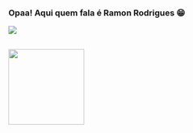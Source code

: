 ### Opaa! Aqui quem fala é Ramon Rodrigues 😁

<div>
  <img hight="160cm" src="https://github-readme-stats.vercel.app/api?username=Rodri10s&show_icons=true&theme=maroongold"/>
</div>

##
<div>
 <img hight="100cm" src="https://media.giphy.com/media/Godtj62ewycxy/giphy.gif" width="150px"/>
</div>

